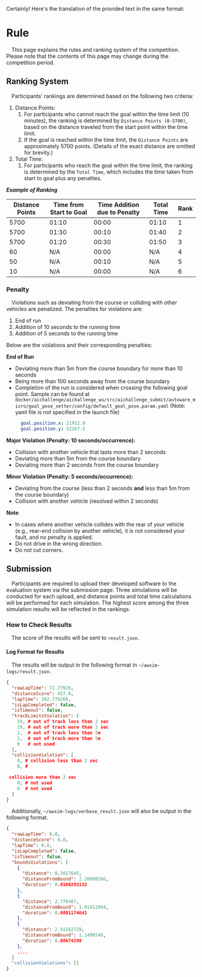 Certainly! Here's the translation of the provided text in the same format:

# Rule

&emsp;This page explains the rules and ranking system of the competition. Please note that the contents of this page may change during the competition period.

## Ranking System

&emsp;Participants' rankings are determined based on the following two criteria:

1. Distance Points:
   1. For participants who cannot reach the goal within the time limit (10 minutes), the ranking is determined by `Distance Points (0-5700)`, based on the distance traveled from the start point within the time limit.
   2. If the goal is reached within the time limit, the `Distance Points` are approximately 5700 points. (Details of the exact distance are omitted for brevity.)
2. Total Time:
   1. For participants who reach the goal within the time limit, the ranking is determined by the `Total Time`, which includes the time taken from start to goal plus any penalties.

***Example of Ranking***

| Distance Points | Time from Start to Goal | Time Addition due to Penalty | Total Time | Rank | 
| --------------- | ----------------------- | ---------------------------- | ---------- | ---- |
| 5700            | 01:10                   | 00:00                        | 01:10      | 1    |
| 5700            | 01:30                   | 00:10                        | 01:40      | 2    |
| 5700            | 01:20                   | 00:30                        | 01:50      | 3    |
| 60              | N/A                     | 00:00                        | N/A        | 4    |
| 50              | N/A                     | 00:10                        | N/A        | 5    |
| 10              | N/A                     | 00:00                        | N/A        | 6    |

### Penalty

&emsp;Violations such as deviating from the course or colliding with other vehicles are penalized. The penalties for violations are:

1. End of run
2. Addition of 10 seconds to the running time
3. Addition of 5 seconds to the running time

Below are the violations and their corresponding penalties:

**End of Run**

- Deviating more than 5m from the course boundary for more than 10 seconds
- Being more than 100 seconds away from the course boundary
- Completion of the run is considered when crossing the following goal point.
  Sample can be found at `docker/aichallenge/aichallenge_ws/src/aichallenge_submit/autoware_micro/goal_pose_setter/config/default_goal_pose.param.yaml` (Note: yaml file is not specified in the launch file)
  ```yaml
    goal.position.x: 21912.0
    goal.position.y: 52267.5
  ```

**Major Violation (Penalty: 10 seconds/occurrence):**

- Collision with another vehicle that lasts more than 2 seconds
- Deviating more than 5m from the course boundary
- Deviating more than 2 seconds from the course boundary

**Minor Violation (Penalty: 5 seconds/occurrence):**

- Deviating from the course (less than 2 seconds **and** less than 5m from the course boundary)
- Collision with another vehicle (resolved within 2 seconds)

**Note**

- In cases where another vehicle collides with the rear of your vehicle (e.g., rear-end collision by another vehicle), it is not considered your fault, and no penalty is applied.
- Do not drive in the wrong direction.
- Do not cut corners.

## Submission

&emsp;Participants are required to upload their developed software to the evaluation system via the submission page. Three simulations will be conducted for each upload, and distance points and total time calculations will be performed for each simulation. The highest score among the three simulation results will be reflected in the rankings.

### How to Check Results

&emsp;The score of the results will be sent to `result.json`.
#### Log Format for Results
&emsp;The results will be output in the following format in `~/awsim-logs/result.json`.

```json
{
  "rawLapTime": 72.77926,
  "distanceScore": 457.0,
  "lapTime": 302.779266,
  "isLapCompleted": false,
  "isTimeout": false,
  "trackLimitsViolation": [
    19, # out of track less than 2 sec
    19, # out of track more than 2 sec
    2,  # out of track less than 5m
    2,  # out of track more than 5m
    0   # not used
  ],
  "collisionViolation": [
    0, # collision less than 2 sec
    0, #

 collision more than 2 sec
    0, # not used
    0  # not used
  ]
}
```

&emsp;Additionally, `~/awsim-logs/verbose_result.json` will also be output in the following format.

```json
{
  "rawLapTime": 0.0,
  "distanceScore": 0.0,
  "lapTime": 0.0,
  "isLapCompleted": false,
  "isTimeout": false,
  "boundsViolations": [
    {
      "distance": 0.3017645,
      "distanceFromBound": 2.26600266,
      "duration": 0.0160293132
    },
    {
      "distance": 2.776487,
      "distanceFromBound": 1.01412094,
      "duration": 0.0801174641
    },
    {
      "distance": 2.91162729,
      "distanceFromBound": 1.1498549,
      "duration": 0.08674298
    },
    ....
  ]
  "collisionViolations": []
}
```